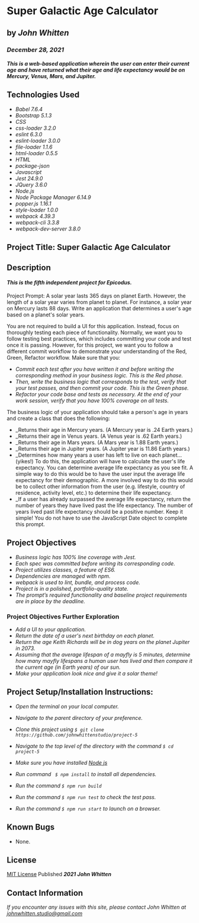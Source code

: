 # Super Galactic Age Calculator

## by _**John Whitten**_

### _December 28, 2021_

#### _This is a web-based application wherein the user can enter their current age and have returned what their age and life expectancy would be on Mercury, Venus, Mars, and Jupiter._

## Technologies Used

- _Babel 7.6.4_
- _Bootstrap 5.1.3_
- _CSS_
- _css-loader 3.2.0_
- _eslint 6.3.0_
- _eslint-loader 3.0.0_
- _file-loader 1.1.6_
- _html-loader 0.5.5_
- _HTML_
- _package-json_
- _Javascript_
- _Jest 24.9.0_
- _JQuery 3.6.0_
- _Node.js_
- _Node Package Manager 6.14.9_
- _popper.js 1.16.1_
- _style-loader 1.0.0_
- _webpack 4.39.3_
- _webpack-cli 3.3.8_
- _webpack-dev-server 3.8.0_

## Project Title: Super Galactic Age Calculator

## Description

#### _This is the fifth independent project for Epicodus._

Project Prompt: A solar year lasts 365 days on planet Earth. However, the length of a solar year varies from planet to planet. For instance, a solar year on Mercury lasts 88 days. Write an application that determines a user's age based on a planet's solar years.

You are not required to build a UI for this application. Instead, focus on thoroughly testing each piece of functionality. Normally, we want you to follow testing best practices, which includes committing your code and test once it is passing. However, for this project, we want you to follow a different commit workflow to demonstrate your understanding of the Red, Green, Refactor workflow. Make sure that you:

- _Commit each test after you have written it and before writing the corresponding method in your business logic. This is the Red phase._
- _Then, write the business logic that corresponds to the test, verify that your test passes, and then commit your code. This is the Green phase._
- _Refactor your code base and tests as necessary. At the end of your work session, verify that you have 100% coverage on all tests._

The business logic of your application should take a person's age in years and create a class that does the following:

- \_Returns their age in Mercury years. (A Mercury year is .24 Earth years.)
- \_Returns their age in Venus years. (A Venus year is .62 Earth years.)
- \_Returns their age in Mars years. (A Mars year is 1.88 Earth years.)
- \_Returns their age in Jupiter years. (A Jupiter year is 11.86 Earth years.)
- \_Determines how many years a user has left to live on each planet… (yikes!) To do this, the application will have to calculate the user's life expectancy. You can determine average life expectancy as you see fit. A simple way to do this would be to have the user input the average life expectancy for their demographic. A more involved way to do this would be to collect other information from the user (e.g. lifestyle, country of residence, activity level, etc.) to determine their life expectancy.
- \_If a user has already surpassed the average life expectancy, return the number of years they have lived past the life expectancy. The number of years lived past life expectancy should be a positive number.
  Keep it simple! You do not have to use the JavaScript Date object to complete this prompt.

## Project Objectives

- _Business logic has 100% line coverage with Jest._
- _Each spec was committed before writing its corresponding code._
- _Project utilizes classes, a feature of ES6._
- _Dependencies are managed with npm._
- _webpack is used to lint, bundle, and process code._
- _Project is in a polished, portfolio-quality state._
- _The prompt’s required functionality and baseline project requirements are in place by the deadline._

### Project Objectives Further Exploration

- _Add a UI to your application._
- _Return the date of a user's next birthday on each planet._
- _Return the age Keith Richards will be in dog years on the planet Jupiter in 2073._
- _Assuming that the average lifespan of a mayfly is 5 minutes, determine how many mayfly lifespans a human user has lived and then compare it the current age (in Earth years) of our sun._
- _Make your application look nice and give it a solar theme!_

## Project Setup/Installation Instructions:

- _Open the terminal on your local computer._

- _Navigate to the parent directory of your preference._

- _Clone this project using ```$ git clone https://github.com/johnwhittenstudio/project-5```_

- _Navigate to the top level of the directory with the command ```$ cd project-5```_

- _Make sure you have installed [Node js](https://nodejs.org/en/)_

- _Run command ``` $ npm install``` to install all dependencies._

- _Run the command ```$ npm run build```_

- _Run the command ```$ npm run test``` to check the test pass._

- _Run the command ```$ npm run start``` to launch on a browser._


## Known Bugs

- None.

## License

[MIT License](https://opensource.org/licenses/MIT) Published _**2021**_ _**John Whitten**_

## Contact Information

_If you encounter any issues with this site, please contact John Whitten at [johnwhitten.studio@gmail.com](mailto:johnwhitten.studio@gmail.com)_
